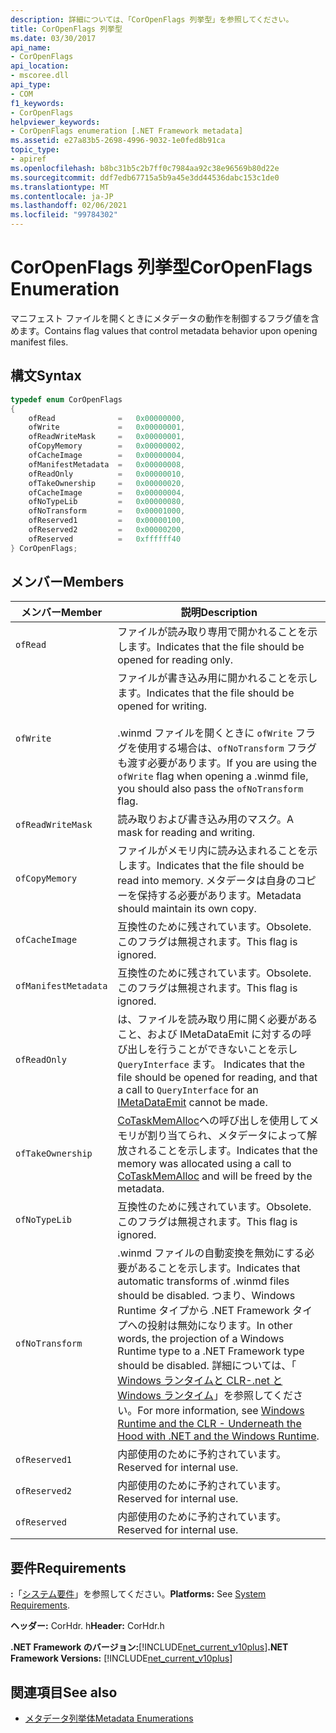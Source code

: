 ```yaml
---
description: 詳細については、「CorOpenFlags 列挙型」を参照してください。
title: CorOpenFlags 列挙型
ms.date: 03/30/2017
api_name:
- CorOpenFlags
api_location:
- mscoree.dll
api_type:
- COM
f1_keywords:
- CorOpenFlags
helpviewer_keywords:
- CorOpenFlags enumeration [.NET Framework metadata]
ms.assetid: e27a83b5-2698-4996-9032-1e0fed8b91ca
topic_type:
- apiref
ms.openlocfilehash: b8bc31b5c2b7ff0c7984aa92c38e96569b80d22e
ms.sourcegitcommit: ddf7edb67715a5b9a45e3dd44536dabc153c1de0
ms.translationtype: MT
ms.contentlocale: ja-JP
ms.lasthandoff: 02/06/2021
ms.locfileid: "99784302"
---
```

# <a name="coropenflags-enumeration"></a><span data-ttu-id="364bb-103">CorOpenFlags 列挙型</span><span class="sxs-lookup"><span data-stu-id="364bb-103">CorOpenFlags Enumeration</span></span>

<span data-ttu-id="364bb-104">マニフェスト ファイルを開くときにメタデータの動作を制御するフラグ値を含めます。</span><span class="sxs-lookup"><span data-stu-id="364bb-104">Contains flag values that control metadata behavior upon opening manifest files.</span></span>  
  
## <a name="syntax"></a><span data-ttu-id="364bb-105">構文</span><span class="sxs-lookup"><span data-stu-id="364bb-105">Syntax</span></span>  
  
```cpp  
typedef enum CorOpenFlags  
{  
    ofRead              =   0x00000000,  
    ofWrite             =   0x00000001,  
    ofReadWriteMask     =   0x00000001,  
    ofCopyMemory        =   0x00000002,  
    ofCacheImage        =   0x00000004,  
    ofManifestMetadata  =   0x00000008,  
    ofReadOnly          =   0x00000010,  
    ofTakeOwnership     =   0x00000020,  
    ofCacheImage        =   0x00000004,  
    ofNoTypeLib         =   0x00000080,  
    ofNoTransform       =   0x00001000,  
    ofReserved1         =   0x00000100,  
    ofReserved2         =   0x00000200,  
    ofReserved          =   0xffffff40  
} CorOpenFlags;  
```  
  
## <a name="members"></a><span data-ttu-id="364bb-106">メンバー</span><span class="sxs-lookup"><span data-stu-id="364bb-106">Members</span></span>  
  
|<span data-ttu-id="364bb-107">メンバー</span><span class="sxs-lookup"><span data-stu-id="364bb-107">Member</span></span>|<span data-ttu-id="364bb-108">説明</span><span class="sxs-lookup"><span data-stu-id="364bb-108">Description</span></span>|  
|------------|-----------------|  
|`ofRead`|<span data-ttu-id="364bb-109">ファイルが読み取り専用で開かれることを示します。</span><span class="sxs-lookup"><span data-stu-id="364bb-109">Indicates that the file should be opened for reading only.</span></span>|  
|`ofWrite`|<span data-ttu-id="364bb-110">ファイルが書き込み用に開かれることを示します。</span><span class="sxs-lookup"><span data-stu-id="364bb-110">Indicates that the file should be opened for writing.</span></span><br /><br /> <span data-ttu-id="364bb-111">.winmd ファイルを開くときに `ofWrite` フラグを使用する場合は、`ofNoTransform` フラグも渡す必要があります。</span><span class="sxs-lookup"><span data-stu-id="364bb-111">If you are using the `ofWrite` flag when opening a .winmd file, you should also pass the `ofNoTransform` flag.</span></span>|  
|`ofReadWriteMask`|<span data-ttu-id="364bb-112">読み取りおよび書き込み用のマスク。</span><span class="sxs-lookup"><span data-stu-id="364bb-112">A mask for reading and writing.</span></span>|  
|`ofCopyMemory`|<span data-ttu-id="364bb-113">ファイルがメモリ内に読み込まれることを示します。</span><span class="sxs-lookup"><span data-stu-id="364bb-113">Indicates that the file should be read into memory.</span></span> <span data-ttu-id="364bb-114">メタデータは自身のコピーを保持する必要があります。</span><span class="sxs-lookup"><span data-stu-id="364bb-114">Metadata should maintain its own copy.</span></span>|  
|`ofCacheImage`|<span data-ttu-id="364bb-115">互換性のために残されています。</span><span class="sxs-lookup"><span data-stu-id="364bb-115">Obsolete.</span></span> <span data-ttu-id="364bb-116">このフラグは無視されます。</span><span class="sxs-lookup"><span data-stu-id="364bb-116">This flag is ignored.</span></span>|  
|`ofManifestMetadata`|<span data-ttu-id="364bb-117">互換性のために残されています。</span><span class="sxs-lookup"><span data-stu-id="364bb-117">Obsolete.</span></span> <span data-ttu-id="364bb-118">このフラグは無視されます。</span><span class="sxs-lookup"><span data-stu-id="364bb-118">This flag is ignored.</span></span>|  
|`ofReadOnly`|<span data-ttu-id="364bb-119">は、ファイルを読み取り用に開く必要があること、および IMetaDataEmit に対するの呼び出しを行うことができないことを示し `QueryInterface` ます。 [](imetadataemit-interface.md)</span><span class="sxs-lookup"><span data-stu-id="364bb-119">Indicates that the file should be opened for reading, and that a call to `QueryInterface` for an [IMetaDataEmit](imetadataemit-interface.md) cannot be made.</span></span>|  
|`ofTakeOwnership`|<span data-ttu-id="364bb-120">[CoTaskMemAlloc](/windows/desktop/api/combaseapi/nf-combaseapi-cotaskmemalloc)への呼び出しを使用してメモリが割り当てられ、メタデータによって解放されることを示します。</span><span class="sxs-lookup"><span data-stu-id="364bb-120">Indicates that the memory was allocated using a call to [CoTaskMemAlloc](/windows/desktop/api/combaseapi/nf-combaseapi-cotaskmemalloc) and will be freed by the metadata.</span></span>|  
|`ofNoTypeLib`|<span data-ttu-id="364bb-121">互換性のために残されています。</span><span class="sxs-lookup"><span data-stu-id="364bb-121">Obsolete.</span></span> <span data-ttu-id="364bb-122">このフラグは無視されます。</span><span class="sxs-lookup"><span data-stu-id="364bb-122">This flag is ignored.</span></span>|  
|`ofNoTransform`|<span data-ttu-id="364bb-123">.winmd ファイルの自動変換を無効にする必要があることを示します。</span><span class="sxs-lookup"><span data-stu-id="364bb-123">Indicates that automatic transforms of .winmd files should be disabled.</span></span> <span data-ttu-id="364bb-124">つまり、Windows Runtime タイプから .NET Framework タイプへの投射は無効になります。</span><span class="sxs-lookup"><span data-stu-id="364bb-124">In other words, the projection of a Windows Runtime type to a .NET Framework type should be disabled.</span></span> <span data-ttu-id="364bb-125">詳細については、「 [Windows ランタイムと CLR-.net と Windows ランタイム](/archive/msdn-magazine/2012/windows-8-special-issue/windows-runtime-and-the-clr-underneath-the-hood-with-net-and-the-windows-runtime)」を参照してください。</span><span class="sxs-lookup"><span data-stu-id="364bb-125">For more information, see [Windows Runtime and the CLR - Underneath the Hood with .NET and the Windows Runtime](/archive/msdn-magazine/2012/windows-8-special-issue/windows-runtime-and-the-clr-underneath-the-hood-with-net-and-the-windows-runtime).</span></span>|  
|`ofReserved1`|<span data-ttu-id="364bb-126">内部使用のために予約されています。</span><span class="sxs-lookup"><span data-stu-id="364bb-126">Reserved for internal use.</span></span>|  
|`ofReserved2`|<span data-ttu-id="364bb-127">内部使用のために予約されています。</span><span class="sxs-lookup"><span data-stu-id="364bb-127">Reserved for internal use.</span></span>|  
|`ofReserved`|<span data-ttu-id="364bb-128">内部使用のために予約されています。</span><span class="sxs-lookup"><span data-stu-id="364bb-128">Reserved for internal use.</span></span>|  
  
## <a name="requirements"></a><span data-ttu-id="364bb-129">要件</span><span class="sxs-lookup"><span data-stu-id="364bb-129">Requirements</span></span>  

 <span data-ttu-id="364bb-130">**:**「[システム要件](../../get-started/system-requirements.md)」を参照してください。</span><span class="sxs-lookup"><span data-stu-id="364bb-130">**Platforms:** See [System Requirements](../../get-started/system-requirements.md).</span></span>  
  
 <span data-ttu-id="364bb-131">**ヘッダー:** CorHdr. h</span><span class="sxs-lookup"><span data-stu-id="364bb-131">**Header:** CorHdr.h</span></span>  
  
 <span data-ttu-id="364bb-132">**.NET Framework のバージョン:**[!INCLUDE[net_current_v10plus](../../../../includes/net-current-v10plus-md.md)]</span><span class="sxs-lookup"><span data-stu-id="364bb-132">**.NET Framework Versions:** [!INCLUDE[net_current_v10plus](../../../../includes/net-current-v10plus-md.md)]</span></span>  
  
## <a name="see-also"></a><span data-ttu-id="364bb-133">関連項目</span><span class="sxs-lookup"><span data-stu-id="364bb-133">See also</span></span>

- [<span data-ttu-id="364bb-134">メタデータ列挙体</span><span class="sxs-lookup"><span data-stu-id="364bb-134">Metadata Enumerations</span></span>](metadata-enumerations.md)
